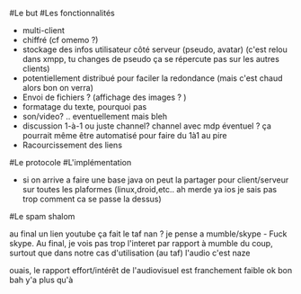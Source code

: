 #Le but
#Les fonctionnalités

* multi-client
* chiffré (cf omemo ?)
* stockage des infos utilisateur côté serveur (pseudo, avatar) (c'est relou dans xmpp, tu changes de pseudo ça se répercute pas sur les autres clients)
* potentiellement distribué pour faciler la redondance (mais c'est chaud alors bon on verra)
* Envoi de fichiers ? (affichage des images ? )
* formatage du texte, pourquoi pas
* son/video? .. eventuellement mais bleh 
* discussion 1-à-1 ou juste channel? channel avec mdp éventuel ? ça pourrait même être automatisé pour faire du 1à1 au pire
* Racourcissement des liens
 
#Le protocole
#L'implémentation

   * si on arrive a faire une base java on peut la partager pour client/serveur sur toutes les plaformes (linux,droid,etc.. ah merde ya ios je sais pas trop comment ca se passe la dessus)

#Le spam
shalom

au final un lien youtube ça fait le taf nan ? je pense a mumble/skype - Fuck skype. Au final, je vois pas trop l'interet par rapport à mumble du coup, surtout que dans notre cas d'utilisation  (au taf) l'audio c'est naze

ouais, le rapport effort/intérêt de l'audiovisuel est franchement faible
ok
bon bah y'a plus qu'à

